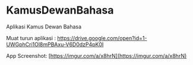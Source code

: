 # KamusDewanBahasa

Aplikasi Kamus Dewan Bahasa

Muat turun aplikasi : https://drive.google.com/open?id=1-UWGphCri1Ol8mPBAxu-V6D0dzP4pK0I

App Screenshot: [https://imgur.com/a/x8hrN](https://imgur.com/a/x8hrN)

